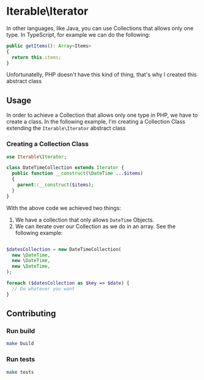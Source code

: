 # Iterable\Iterator

In other languages, like Java, you can use Collections that allows only one type. In TypeScript, for example we can do the following:

```ts
public getItems(): Array<Items>
{
  return this.items;
}
```

Unfortunatelly, PHP doesn't have this kind of thing, that's why I created this abstract class

## Usage

In order to achieve a Collection that allows only one type in PHP, we have to create a class. In the following example, I'm creating a Collection Class extending the `Iterable\Iterator` abstract class

### Creating a Collection Class
```php
use Iterable\Iterator;

class DateTimeCollection extends Iterator {
  public function __construct(\DateTime ...$items)
  {
    parent::__construct($items);
  }
}
```

With the above code we achieved two things:

1. We have a collection that only allows `DateTime` Objects.
2. We can iterate over our Collection as we do in an array. See the following example:

```php

$datesCollection = new DateTimeCollection(
  new \DateTime,
  new \DateTime,
  new \DateTime,
);

foreach ($datesCollection as $key => $date) {
  // Do whatever you want
}
```
## Contributing

### Run build
```sh
make build
```

### Run tests
```sh
make tests
```
